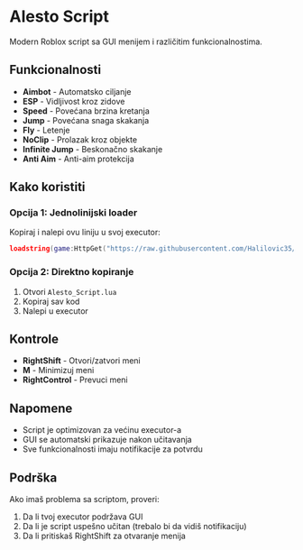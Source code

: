 # Alesto Script

Modern Roblox script sa GUI menijem i različitim funkcionalnostima.

## Funkcionalnosti

- **Aimbot** - Automatsko ciljanje
- **ESP** - Vidljivost kroz zidove
- **Speed** - Povećana brzina kretanja
- **Jump** - Povećana snaga skakanja
- **Fly** - Letenje
- **NoClip** - Prolazak kroz objekte
- **Infinite Jump** - Beskonačno skakanje
- **Anti Aim** - Anti-aim protekcija

## Kako koristiti

### Opcija 1: Jednolinijski loader
Kopiraj i nalepi ovu liniju u svoj executor:

```lua
loadstring(game:HttpGet("https://raw.githubusercontent.com/Halilovic35/moja-scripta-trenches/main/Alesto_Script.lua"))()
```

### Opcija 2: Direktno kopiranje
1. Otvori `Alesto_Script.lua`
2. Kopiraj sav kod
3. Nalepi u executor

## Kontrole

- **RightShift** - Otvori/zatvori meni
- **M** - Minimizuj meni
- **RightControl** - Prevuci meni

## Napomene

- Script je optimizovan za većinu executor-a
- GUI se automatski prikazuje nakon učitavanja
- Sve funkcionalnosti imaju notifikacije za potvrdu

## Podrška

Ako imaš problema sa scriptom, proveri:
1. Da li tvoj executor podržava GUI
2. Da li je script uspešno učitan (trebalo bi da vidiš notifikaciju)
3. Da li pritiskaš RightShift za otvaranje menija